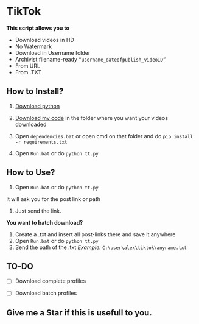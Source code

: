 # TikTok

**This script allows you to**

 - Download videos in HD
 - No Watermark
 - Download in Username folder
 - Archivist filename-ready `“username_dateofpublish_videoID”`
 - From URL
 - From .TXT

## How to Install?

 1. [Download python](https://www.python.org/downloads/)
 2. [Download my
    code](https://github.com/AlexRabbit/TikTok/archive/refs/heads/main.zip) in the folder where you want your videos downloaded
   
 3. Open `dependencies.bat` or open cmd on that folder and do `pip
    install -r requirements.txt`
    
 4. Open `Run.bat` or do `python tt.py`

## How to Use?

 1. Open `Run.bat` or do `python tt.py`

It will ask you for the post link or path 

 1. Just send the link.


**You want to batch download?**
 1. Create a .txt and insert all post-links there and save it anywhere
 2. Open `Run.bat` or do `python tt.py`
 3. Send the path of the .txt
 *Example:* `C:\user\alex\tiktok\anyname.txt`

## TO-DO
 - [ ] Download complete profiles
 - [ ] Download batch profiles


## Give me a Star if this is usefull to you.


